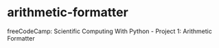 # arithmetic-formatter
freeCodeCamp: Scientific Computing With Python - Project 1: Arithmetic Formatter
